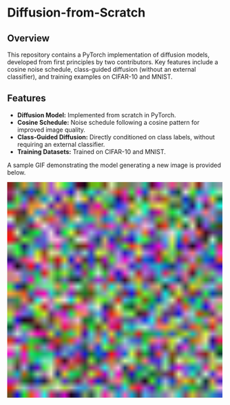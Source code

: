 # Diffusion-from-Scratch

## Overview

This repository contains a PyTorch implementation of diffusion models, developed from first principles by two contributors. Key features include a cosine noise schedule, class-guided diffusion (without an external classifier), and training examples on CIFAR-10 and MNIST.

## Features

- **Diffusion Model:** Implemented from scratch in PyTorch.
- **Cosine Schedule:** Noise schedule following a cosine pattern for improved image quality.
- **Class-Guided Diffusion:** Directly conditioned on class labels, without requiring an external classifier.
- **Training Datasets:** Trained on CIFAR-10 and MNIST.

A sample GIF demonstrating the model generating a new image is provided below.

<img src="cos_car.gif" alt="gif of new image generation" width="500"/>
